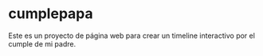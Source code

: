 # cumplepapa
Este es un proyecto de página web para crear un timeline interactivo por el cumple de mi padre.
